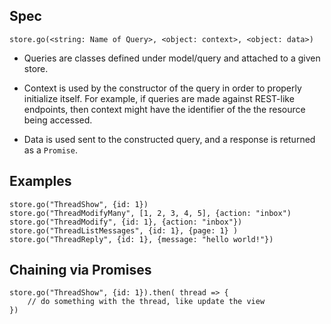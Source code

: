 Spec
--

    store.go(<string: Name of Query>, <object: context>, <object: data>)

  - Queries are classes defined under model/query and attached to a given store.

  - Context is used by the constructor of the query in order to properly initialize itself. For example, if queries are made against REST-like endpoints, then context might have the identifier of the the resource being accessed.

  - Data is used sent to the constructed query, and a response is returned as a `Promise`.

Examples
--
    store.go("ThreadShow", {id: 1})
    store.go("ThreadModifyMany", [1, 2, 3, 4, 5], {action: "inbox")
    store.go("ThreadModify", {id: 1}, {action: "inbox"})
    store.go("ThreadListMessages", {id: 1}, {page: 1} )
    store.go("ThreadReply", {id: 1}, {message: "hello world!"})


Chaining via Promises
--


    store.go("ThreadShow", {id: 1}).then( thread => {
        // do something with the thread, like update the view
    })


